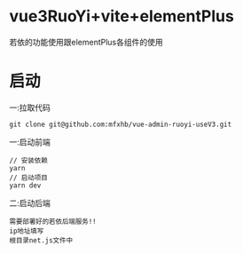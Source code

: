 # vue3RuoYi+vite+elementPlus
若依的功能使用跟elementPlus各组件的使用

# 启动

一:拉取代码
```shell
git clone git@github.com:mfxhb/vue-admin-ruoyi-useV3.git
```

一:启动前端

```
// 安装依赖
yarn
// 启动项目
yarn dev
```

二:启动后端
```
需要部署好的若依后端服务!!
ip地址填写
根目录net.js文件中
```
